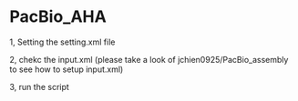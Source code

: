 # PacBio_AHA

  1, Setting the setting.xml file

  2, chekc the input.xml (please take a look of jchien0925/PacBio_assembly to see how to setup input.xml)
  
  3, run the script
